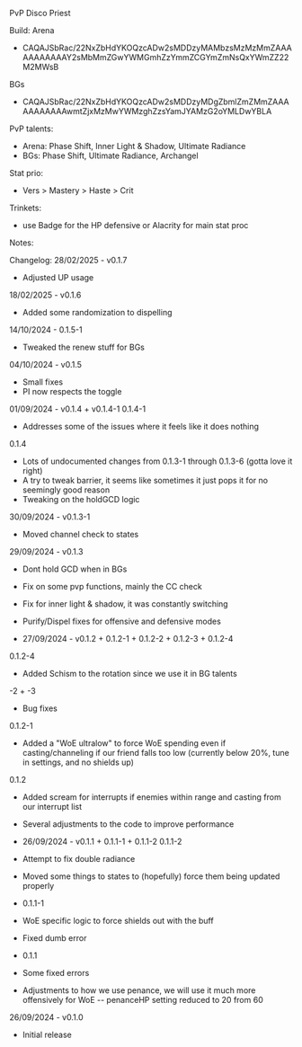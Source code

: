 PvP Disco Priest

Build:
Arena
- CAQAJSbRac/22NxZbHdYKOQzcADw2sMDDzyMAMbzsMzMzMmZAAAAAAAAAAAY2sMbMmZGwYWMGmhZzYmmZCGYmZmNsQxYWmZZ22M2MWsB

BGs
- CAQAJSbRac/22NxZbHdYKOQzcADw2sMDDzyMDgZbmlZmZMmZAAAAAAAAAAAwmtZjxMzMwYWMzghZzsYamJYAMzG2oYMLDwYBLA

PvP talents: 
- Arena: Phase Shift, Inner Light & Shadow, Ultimate Radiance
- BGs: Phase Shift, Ultimate Radiance, Archangel

Stat prio: 
- Vers > Mastery > Haste > Crit

Trinkets:
- use Badge for the HP defensive or Alacrity for main stat proc

Notes:

Changelog:
28/02/2025 - v0.1.7
- Adjusted UP usage

18/02/2025 - v0.1.6
- Added some randomization to dispelling

14/10/2024 - 0.1.5-1
- Tweaked the renew stuff for BGs

04/10/2024 - v0.1.5
- Small fixes
- PI now respects the toggle

01/09/2024 - v0.1.4 + v0.1.4-1
0.1.4-1
- Addresses some of the issues where it feels like it does nothing

0.1.4
- Lots of undocumented changes from 0.1.3-1 through 0.1.3-6 (gotta love it right)
- A try to tweak barrier, it seems like sometimes it just pops it for no seemingly good reason
- Tweaking on the holdGCD logic

30/09/2024 - v0.1.3-1
- Moved channel check to states

29/09/2024 - v0.1.3
- Dont hold GCD when in BGs
- Fix on some pvp functions, mainly the CC check
- Fix for inner light & shadow, it was constantly switching
- Purify/Dispel fixes for offensive and defensive modes

- 27/09/2024 - v0.1.2 + 0.1.2-1 + 0.1.2-2 + 0.1.2-3 + 0.1.2-4

0.1.2-4
- Added Schism to the rotation since we use it in BG talents

-2 + -3
- Bug fixes

0.1.2-1
- Added a "WoE ultralow" to force WoE spending even if casting/channeling if our friend falls too low (currently below 20%, tune in settings, and no shields up)

0.1.2
- Added scream for interrupts if enemies within range and casting from our interrupt list
- Several adjustments to the code to improve performance

- 26/09/2024 - v0.1.1 + 0.1.1-1 + 0.1.1-2
0.1.1-2
- Attempt to fix double radiance
- Moved some things to states to (hopefully) force them being updated properly

- 0.1.1-1
- WoE specific logic to force shields out with the buff
- Fixed dumb error

- 0.1.1
- Some fixed errors
- Adjustments to how we use penance, we will use it much more offensively for WoE
-- penanceHP setting reduced to 20 from 60

26/09/2024 - v0.1.0
- Initial release
